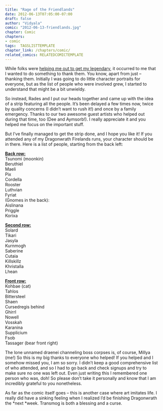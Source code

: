 ```yaml
---
title: "Rage of the Friendlands"
date: 2012-06-13T07:05:00-07:00
draft: false
author: "Vidyala"
comic: "2012-06-13-friendlands.jpg"
chapter: Comic
chapters:
- comic
tags:  TAGSLISTTEMPLATE
chapter_link: /chapters/comic/
related_comics: RELATEDCOMICTEMPLATE
---
```


While folks were [helping me out to get my legendary](http://manalicious.wordpress.com/2012/05/13/there-are-many-like-it-but-this-one-is-yours/), it occurred to me that I wanted to do something to thank them. You know, apart from just – thanking them. Initially I was going to do little character portraits for everyone, but as the list of people who were involved grew, I started to understand that might be a bit unwieldy.


So instead, Rades and I put our heads together and came up with the idea of a strip featuring all the people. It’s been delayed a few times now, twice by quality concerns (I didn’t want to rush it!) and once by a family emergency. Thanks to our two awesome guest artists who helped out during that time, too (Dee and Aymsorb!). I really appreciate it and you helped me focus on the important stuff.


But I’ve finally managed to get the strip done, and I hope you like it! If you attended any of my Dragonwrath Firelands runs, your character should be in there. Here is a list of people, starting from the back left:


**<span style="text-decoration: underline;">Back row:</span>**<br>
Tsunomi (moonkin)<br>
Beruthiel<br>
Maeli<br>
Pix<br>
Cordella<br>
Rooster<br>
Luthvian<br>
Fyriat<br>
(Gnomes in the back):<br>
Aislinana<br>
Priggle<br>
Korixa


**<span style="text-decoration: underline;">Second row:</span>**<br>
Solard<br>
Tikari<br>
Jasyla<br>
Kurnmogh<br>
Saberine<br>
Cutaia<br>
Killskillz<br>
Khristalla<br>
Lhean


**<span style="text-decoration: underline;">Front row:</span>**<br>
Kohbae (cat)<br>
Tahlos<br>
Bittersteel<br>
Shaen<br>
Cursedregis behind<br>
Ghirrl<br>
Nowell<br>
Vosskah<br>
Karanina<br>
Supplicium<br>
Fsob<br>
Tassager (bear front right)


The lone unnamed draenei channeling boss corpses is, of course, Millya (me!) So this is my big thanks to everyone who helped! If you helped and I somehow missed you, I am so sorry. I didn’t keep a good comprehensive list of who attended, and so I had to go back and check signups and try to make sure no one was left out. Even just writing this I remembered one person who was, doh! So please don’t take it personally and know that I am incredibly grateful to you nonetheless.


As far as the comic itself goes – this is another case where art imitates life. I really did have a sinking feeling when I realized I’d be finishing Dragonwrath the *next *week. Transmog is both a blessing and a curse.

